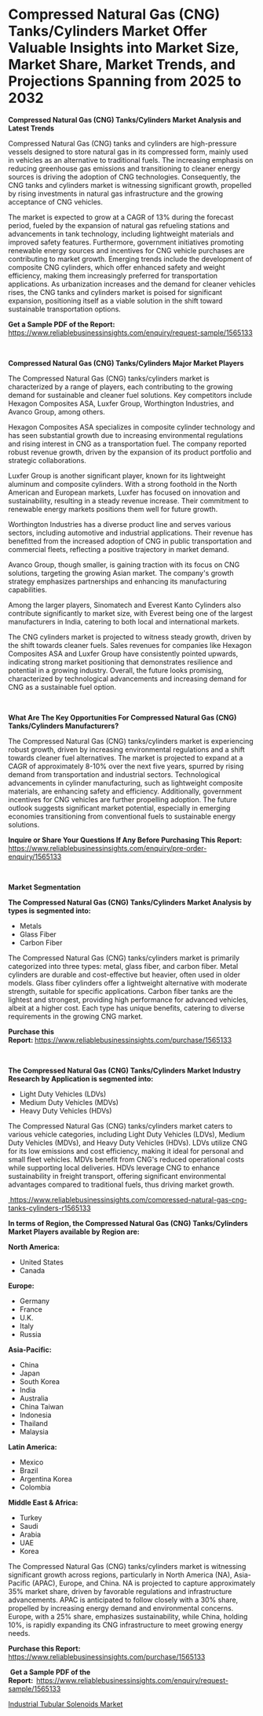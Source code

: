 <p><h1>Compressed Natural Gas (CNG) Tanks/Cylinders Market Offer Valuable Insights into Market Size, Market Share, Market Trends, and Projections Spanning from 2025 to 2032</h1></p><p><strong>Compressed Natural Gas (CNG) Tanks/Cylinders Market Analysis and Latest Trends</strong></p>
<p><p>Compressed Natural Gas (CNG) tanks and cylinders are high-pressure vessels designed to store natural gas in its compressed form, mainly used in vehicles as an alternative to traditional fuels. The increasing emphasis on reducing greenhouse gas emissions and transitioning to cleaner energy sources is driving the adoption of CNG technologies. Consequently, the CNG tanks and cylinders market is witnessing significant growth, propelled by rising investments in natural gas infrastructure and the growing acceptance of CNG vehicles.</p><p>The market is expected to grow at a CAGR of 13% during the forecast period, fueled by the expansion of natural gas refueling stations and advancements in tank technology, including lightweight materials and improved safety features. Furthermore, government initiatives promoting renewable energy sources and incentives for CNG vehicle purchases are contributing to market growth. Emerging trends include the development of composite CNG cylinders, which offer enhanced safety and weight efficiency, making them increasingly preferred for transportation applications. As urbanization increases and the demand for cleaner vehicles rises, the CNG tanks and cylinders market is poised for significant expansion, positioning itself as a viable solution in the shift toward sustainable transportation options.</p></p>
<p><strong>Get a Sample PDF of the Report:&nbsp;</strong> <a href="https://www.reliablebusinessinsights.com/enquiry/request-sample/1565133?utm_campaign=3003&utm_medium=2&utm_source=Github&utm_content=ia&utm_term=11042025&utm_id=compressed-natural-gas-cng-tankscylinders">https://www.reliablebusinessinsights.com/enquiry/request-sample/1565133</a></p>
<p>&nbsp;</p>
<p><strong>Compressed Natural Gas (CNG) Tanks/Cylinders Major Market Players</strong></p>
<p><p>The Compressed Natural Gas (CNG) tanks/cylinders market is characterized by a range of players, each contributing to the growing demand for sustainable and cleaner fuel solutions. Key competitors include Hexagon Composites ASA, Luxfer Group, Worthington Industries, and Avanco Group, among others. </p><p>Hexagon Composites ASA specializes in composite cylinder technology and has seen substantial growth due to increasing environmental regulations and rising interest in CNG as a transportation fuel. The company reported robust revenue growth, driven by the expansion of its product portfolio and strategic collaborations.</p><p>Luxfer Group is another significant player, known for its lightweight aluminum and composite cylinders. With a strong foothold in the North American and European markets, Luxfer has focused on innovation and sustainability, resulting in a steady revenue increase. Their commitment to renewable energy markets positions them well for future growth.</p><p>Worthington Industries has a diverse product line and serves various sectors, including automotive and industrial applications. Their revenue has benefitted from the increased adoption of CNG in public transportation and commercial fleets, reflecting a positive trajectory in market demand.</p><p>Avanco Group, though smaller, is gaining traction with its focus on CNG solutions, targeting the growing Asian market. The company's growth strategy emphasizes partnerships and enhancing its manufacturing capabilities.</p><p>Among the larger players, Sinomatech and Everest Kanto Cylinders also contribute significantly to market size, with Everest being one of the largest manufacturers in India, catering to both local and international markets.</p><p>The CNG cylinders market is projected to witness steady growth, driven by the shift towards cleaner fuels. Sales revenues for companies like Hexagon Composites ASA and Luxfer Group have consistently pointed upwards, indicating strong market positioning that demonstrates resilience and potential in a growing industry. Overall, the future looks promising, characterized by technological advancements and increasing demand for CNG as a sustainable fuel option.</p></p>
<p>&nbsp;</p>
<p><strong>What Are The Key Opportunities For Compressed Natural Gas (CNG) Tanks/Cylinders Manufacturers?</strong></p>
<p><p>The Compressed Natural Gas (CNG) tanks/cylinders market is experiencing robust growth, driven by increasing environmental regulations and a shift towards cleaner fuel alternatives. The market is projected to expand at a CAGR of approximately 8-10% over the next five years, spurred by rising demand from transportation and industrial sectors. Technological advancements in cylinder manufacturing, such as lightweight composite materials, are enhancing safety and efficiency. Additionally, government incentives for CNG vehicles are further propelling adoption. The future outlook suggests significant market potential, especially in emerging economies transitioning from conventional fuels to sustainable energy solutions.</p></p>
<p><strong>Inquire or Share Your Questions If Any Before Purchasing This Report:</strong> <a href="https://www.reliablebusinessinsights.com/enquiry/pre-order-enquiry/1565133?utm_campaign=3003&utm_medium=2&utm_source=Github&utm_content=ia&utm_term=11042025&utm_id=compressed-natural-gas-cng-tankscylinders">https://www.reliablebusinessinsights.com/enquiry/pre-order-enquiry/1565133</a></p>
<p>&nbsp;</p>
<p><strong>Market Segmentation</strong></p>
<p><strong>The Compressed Natural Gas (CNG) Tanks/Cylinders Market Analysis by types is segmented into:</strong></p>
<p><ul><li>Metals</li><li>Glass Fiber</li><li>Carbon Fiber</li></ul></p>
<p><p>The Compressed Natural Gas (CNG) tanks/cylinders market is primarily categorized into three types: metal, glass fiber, and carbon fiber. Metal cylinders are durable and cost-effective but heavier, often used in older models. Glass fiber cylinders offer a lightweight alternative with moderate strength, suitable for specific applications. Carbon fiber tanks are the lightest and strongest, providing high performance for advanced vehicles, albeit at a higher cost. Each type has unique benefits, catering to diverse requirements in the growing CNG market.</p></p>
<p><strong>Purchase this Report:&nbsp;</strong><a href="https://www.reliablebusinessinsights.com/purchase/1565133?utm_campaign=3003&utm_medium=2&utm_source=Github&utm_content=ia&utm_term=11042025&utm_id=compressed-natural-gas-cng-tankscylinders">https://www.reliablebusinessinsights.com/purchase/1565133</a></p>
<p>&nbsp;</p>
<p><strong>The Compressed Natural Gas (CNG) Tanks/Cylinders Market Industry Research by Application is segmented into:</strong></p>
<p><ul><li>Light Duty Vehicles (LDVs)</li><li>Medium Duty Vehicles (MDVs)</li><li>Heavy Duty Vehicles (HDVs)</li></ul></p>
<p><p>The Compressed Natural Gas (CNG) tanks/cylinders market caters to various vehicle categories, including Light Duty Vehicles (LDVs), Medium Duty Vehicles (MDVs), and Heavy Duty Vehicles (HDVs). LDVs utilize CNG for its low emissions and cost efficiency, making it ideal for personal and small fleet vehicles. MDVs benefit from CNG's reduced operational costs while supporting local deliveries. HDVs leverage CNG to enhance sustainability in freight transport, offering significant environmental advantages compared to traditional fuels, thus driving market growth.</p></p>
<p><a href="https://www.reliablebusinessinsights.com/compressed-natural-gas-cng-tanks-cylinders-r1565133?utm_campaign=3003&utm_medium=2&utm_source=Github&utm_content=ia&utm_term=11042025&utm_id=compressed-natural-gas-cng-tankscylinders">&nbsp;https://www.reliablebusinessinsights.com/compressed-natural-gas-cng-tanks-cylinders-r1565133</a></p>
<p><strong>In terms of Region, the Compressed Natural Gas (CNG) Tanks/Cylinders Market Players available by Region are:</strong></p>
<p>
    <p> <strong> North America: </strong>
        <ul>
            <li>United States</li>
            <li>Canada</li>
        </ul>
        </p> 
    <p> <strong> Europe: </strong>
        <ul>
            <li>Germany</li>
            <li>France</li>
            <li>U.K.</li>
            <li>Italy</li>
            <li>Russia</li>
        </ul>
        </p> 
    <p> <strong> Asia-Pacific: </strong>
        <ul>
            <li>China</li>
            <li>Japan</li>
            <li>South Korea</li>
            <li>India</li>
            <li>Australia</li>
            <li>China Taiwan</li>
            <li>Indonesia</li>
            <li>Thailand</li>
            <li>Malaysia</li>
        </ul>
        </p> 
    <p> <strong> Latin America: </strong>
        <ul>
            <li>Mexico</li>
            <li>Brazil</li>
            <li>Argentina Korea</li>
            <li>Colombia</li>
        </ul>
        </p> 
    <p> <strong> Middle East & Africa: </strong>
        <ul>
            <li>Turkey</li>
            <li>Saudi</li>
            <li>Arabia</li>
            <li>UAE</li>
            <li>Korea</li>
        </ul>
    </p>
    </p>
<p><p>The Compressed Natural Gas (CNG) tanks/cylinders market is witnessing significant growth across regions, particularly in North America (NA), Asia-Pacific (APAC), Europe, and China. NA is projected to capture approximately 35% market share, driven by favorable regulations and infrastructure advancements. APAC is anticipated to follow closely with a 30% share, propelled by increasing energy demand and environmental concerns. Europe, with a 25% share, emphasizes sustainability, while China, holding 10%, is rapidly expanding its CNG infrastructure to meet growing energy needs.</p></p>
<p><strong>Purchase this Report: </strong><a href="https://www.reliablebusinessinsights.com/purchase/1565133?utm_campaign=3003&utm_medium=2&utm_source=Github&utm_content=ia&utm_term=11042025&utm_id=compressed-natural-gas-cng-tankscylinders">https://www.reliablebusinessinsights.com/purchase/1565133</a></p>
<p>&nbsp;<strong>Get a Sample PDF of the Report:&nbsp;&nbsp;</strong><a href="https://www.reliablebusinessinsights.com/enquiry/request-sample/1565133?utm_campaign=3003&utm_medium=2&utm_source=Github&utm_content=ia&utm_term=11042025&utm_id=compressed-natural-gas-cng-tankscylinders">https://www.reliablebusinessinsights.com/enquiry/request-sample/1565133</a></p>
<p><strong></strong></p>
<p><p><a href="https://github.com/knipsfilip8f/Market-Research-Report-List-1/blob/main/industrial-tubular-solenoids-market.md?utm_campaign=3003&utm_medium=2&utm_source=Github&utm_content=ia&utm_term=11042025&utm_id=compressed-natural-gas-cng-tankscylinders">Industrial Tubular Solenoids Market</a></p></p>
